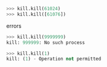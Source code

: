 ```python
>>> kill.kill(61024)
>>> kill.kill([61076])
```

errors
```python
>>> kill.kill(9999999)
kill: 999999: No such process

>>> kill.kill(1)
kill: (1) - Operation not permitted
```
